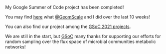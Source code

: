 <!-- ---
title: My GSoC has been completed!
author: Haris Z
layout: post
--- -->


My Google Summer of Code project has been completed! 

You may find [here](https://hariszaf.github.io/gsoc2021/) what [@GeomScale](https://twitter.com/GeomScale) and I 
did over the last 10 weeks! 

You can also find our project among the [GSoC 2021 projects](https://summerofcode.withgoogle.com/projects/#4835597543276544).

We are still in the start, but [GSoC](https://twitter.com/gsoc) many thanks for supporting our 
efforts for random sampling over the flux space of microbial communities metabolic networks! 

